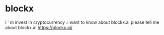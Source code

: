 # blockx
i ' m invest in cryptocurrency .i want to know about blockx.ai please  tell me about blockx.ai  https://blockx.ai/  
